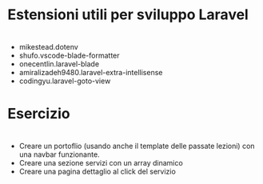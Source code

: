# ############################################################################
# Estensioni utili per sviluppo Laravel
# ############################################################################

- mikestead.dotenv 
- shufo.vscode-blade-formatter
- onecentlin.laravel-blade
- amiralizadeh9480.laravel-extra-intellisense
- codingyu.laravel-goto-view

# ############################################################################
# Esercizio
# ############################################################################

- Creare un portoflio (usando anche il template delle passate lezioni) con una navbar funzionante.
- Creare una sezione servizi con un array dinamico
- Creare una pagina dettaglio al click del servizio
